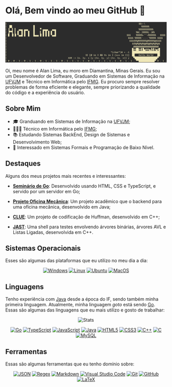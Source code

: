 # Olá, Bem vindo ao meu GitHub 👋

![Banner](/assets/banner.png)

Oi, meu nome é Alan Lima, eu moro em Diamantina, Minas Gerais. Eu sou um Desenvolvedor de Software, Graduando em Sistemas de Informação na [UFVJM](https://portal.ufvjm.edu.br/a-universidade/cursos/sin) e Técnico em Informática pelo [IFMG](https://www.sje.ifmg.edu.br/portal/index.php/tecnico/informatica). Eu procuro sempre resolver problemas de forma eficiente e elegante, sempre priorizando a qualidade do código e a experiência do usuário.

## Sobre Mim

- 🎓️ Granduando em Sistemas de Informação na [UFVJM](https://portal.ufvjm.edu.br/a-universidade/cursos/sin);
- 👨🏻‍💻 Técnico em Informática pelo [IFMG](https://www.sje.ifmg.edu.br/portal/index.php/tecnico/informatica);
- 📚️ Estudando Sistemas BackEnd, Design de Sistemas e Desenvolvimento Web;
- 🧮 Interessado em Sistemas Formais e Programação de Baixo Nível.

## Destaques

Alguns dos meus projetos mais recentes e interessantes:

- [**Seminário de Go**](https://github.com/alan-b-lima/pl-go): Desenvolvido usando HTML, CSS e TypeScript, e servido por um servidor em Go;

- [**Projeto Oficina Mecânica**](https://github.com/alan-b-lima/Workshop): Um projeto acadêmico que o backend para uma oficina mecânica, desenvolvido em Java;

- [**CLUE**](https://github.com/alan-b-lima/huffman_coding): Um projeto de codificação de Huffman, desenvolvido em C++;

- [**JAST**](https://github.com/alan-b-lima/Binary_Tree): Uma shell para testes envolvendo árvores binárias, árvores AVL e Listas Ligadas, desenvolvida em C++.

## Sistemas Operacionais

Esses são algumas das plataformas que eu utilizo no meu dia a dia:

<p align="center">
    <a href="https://www.microsoft.com/pt-br/windows"><img alt="Windows" src="https://skillicons.dev/icons?i=windows"></a>
    <a href="https://www.linux.org/"><img alt="Linux" src="https://skillicons.dev/icons?i=linux"></a>
    <a href="https://ubuntu.com/"><img alt="Ubuntu" src="https://skillicons.dev/icons?i=ubuntu"></a>
    <a href="https://www.apple.com/macos/"><img alt="MacOS" src="https://skillicons.dev/icons?i=apple"></a>
</p>

## Linguagens

Tenho experiência com [Java](https://www.java.com/) desde a época do IF, sendo também minha primeira linguagem. Atualmente, minha linguagem _goto_ está sendo [Go](https://go.dev/). Essas são algumas das linguagens que eu mais utilizo e gosto de trabalhar:

<p align="center">
    <img alt="Stats" src="https://github-readme-stats.vercel.app/api/top-langs/?username=alan-b-lima&layout=compact&theme=dark">
</p>

<p align="center">
    <a href="https://go.dev/"><img alt="Go" src="https://skillicons.dev/icons?i=go"></a>
    <a href="https://www.typescriptlang.org/"><img alt="TypeScript" src="https://skillicons.dev/icons?i=ts"></a>
    <a href="https://www.javascript.com/"><img alt="JavaScript" src="https://skillicons.dev/icons?i=js"></a>
    <a href="https://www.java.com/"><img alt="Java" src="https://skillicons.dev/icons?i=java"></a>
    <a href="https://developer.mozilla.org/en-US/docs/Web/HTML"><img alt="HTML5" src="https://skillicons.dev/icons?i=html"></a>
    <a href="https://developer.mozilla.org/en-US/docs/Web/CSS"><img alt="CSS3" src="https://skillicons.dev/icons?i=css"></a>
    <a href="https://isocpp.org/"><img alt="C++" src="https://skillicons.dev/icons?i=cpp"></a>
    <a href="https://www.c-language.org"><img alt="C" src="https://skillicons.dev/icons?i=c"></a>
    <a href="https://www.mysql.com/"><img alt="MySQL" src="https://skillicons.dev/icons?i=mysql"></a>
</p>

## Ferramentas

Essas são algumas ferramentas que eu tenho domínio sobre:

<p align="center">
    <a href="https://www.json.org/json-en.html"><img alt="JSON" src="https://skillicons.dev/icons?i=json"></a>
    <a href="https://regexr.com/"><img alt="Regex" src="https://skillicons.dev/icons?i=regex"></a>
    <a href="https://www.markdownguide.org/"><img alt="Markdown" src="https://skillicons.dev/icons?i=markdown"></a>
    <a href="https://code.visualstudio.com/"><img alt="Visual Studio Code" src="https://skillicons.dev/icons?i=vscode"></a>
    <a href="https://git-scm.com/"><img alt="Git" src="https://skillicons.dev/icons?i=git"></a>
    <a href="https://github.com/alan-b-lima"><img alt="GitHub" src="https://skillicons.dev/icons?i=github"></a>
    <a href="https://www.latex-project.org/"><img alt="LaTeX" src="https://skillicons.dev/icons?i=latex"></a>
</p>